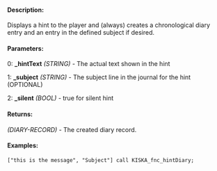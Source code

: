 #### Description:
Displays a hint to the player and (always) creates a chronological diary entry and an entry in the defined subject if desired.

#### Parameters:
0: **_hintText** *(STRING)* - The actual text shown in the hint

1: **_subject** *(STRING)* - The subject line in the journal for the hint (OPTIONAL)

2: **_silent** *(BOOL)* - true for silent hint

#### Returns:
*(DIARY-RECORD)* - The created diary record.

#### Examples:
```sqf
["this is the message", "Subject"] call KISKA_fnc_hintDiary;
```

